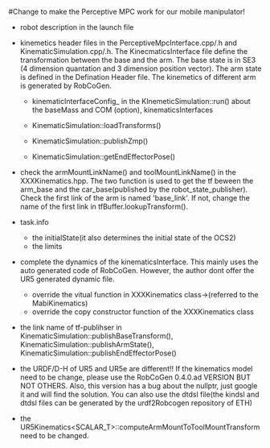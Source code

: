#Change to make the Perceptive MPC work for our mobile manipulator!

+ robot description in the launch file 

+ kinemetics header files in the PerceptiveMpcInterface.cpp/.h and KinematicSimulation.cpp/.h. The KinecmaticsInterface file define the transformation between the base and the arm. The base state is in SE3 (4 dimension quantation and 3 dimension position vector). The arm state is defined in the Defination Header file. The kinemetics of different arm is generated by RobCoGen. 

  + kinematicInterfaceConfig_ in the KInemeticSimulation::run() about the baseMass and COM (option), kinematicsInterfaces

  + KinematicSimulation::loadTransforms() 

  + KinematicSimulation::publishZmp()

  + KinematicSimulation::getEndEffectorPose()

+ check the armMountLinkName() and toolMountLinkName() in the XXXKinematics.hpp. The two function is used to get the tf beween the arm_base and the car_base(published by the robot_state_publisher). Check the first link of the arm is named 'base_link'. If not, change the name of the first link in tfBuffer.lookupTransform().

+ task.info
  + the initialState(it also determines the initial state of the OCS2)
  + the limits

+ complete the dynamics of the kinematicsInterface. This  mainly uses the auto generated code of RobCoGen. However, the author dont offer the UR5 generated dynamic file.
  + override the vitual function in XXXKinematics class->(referred to the MabiKinematics)
  + override the copy constructor function of the XXXKinematics class

+ the link name of tf-publihser in KinematicSimulation::publishBaseTransform(), KinematicSimulation::publishArmState(), KinematicSimulation::publishEndEffectorPose()

+ the URDF/D-H of UR5 and UR5e are different!! If the kinematics model need to be change, please use the RobCoGen 0.4.0.ad VERSION BUT NOT OTHERS. Also, this version has a bug about the nullptr, just google it and will find the solution. You can also use the dtdsl file(the kindsl and dtdsl files can be generated by the urdf2Robcogen repository of ETH)

+ the UR5Kinematics<SCALAR_T>::computeArmMountToToolMountTransform need to be changed.
